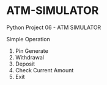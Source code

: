# ATM-SIMULATOR

Python Project 06 - ATM SIMULATOR   

Simple Operation 
1. Pin Generate 
2. Withdrawal 
3. Deposit 
4. Check Current Amount
5. Exit

